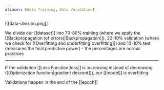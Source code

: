 ```yaml
---
aliases: [Data Training, Data Validation]
---
```


![[data-division.png]]

We divide our [[dataset]] into 70-80% training (where we apply the [[Backpropagation (of errors)|Backpropagation]]), 20-10% validation (where we check for [[Overfitting and underfitting|overfitting]]) and 10-10% test (measures the final predictive power) - the percentages are normal practices

---

If the validation [[Loss Function|loss]] is increasing instead of decreasing ([[Optimization function|gradient descent]]), our [[model]] is overfitting

Validations happen in the end of the [[epoch]]
